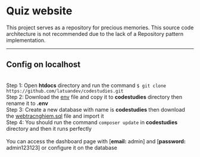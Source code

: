 # Quiz website
This project serves as a repository for precious memories. This source code architecture is not recommended due to the lack of a Repository pattern implementation.

---

<h2>Config on localhost</h2> <br>
Step 1: Open <b>htdocs</b> directory and run the command <code>$ git clone https://github.com/latuandev/codestudies.git</code> <br>
Step 2: Download the <a href="https://drive.google.com/file/d/1-3CSHz_t-citBbYSB__LQlDxYS39nDIi/view?usp=sharing" target="_blank">env</a> file and copy it to <b>codestudies</b> directory then rename it to <b>.env</b><br>
Step 3: Create a new database with name is <b>codestudies</b> then download the <a href="https://drive.google.com/file/d/1-DGZLC3a8gf9giZO5yXlgsbL7CfbDDqD/view?usp=sharing" target="_blank">webtracnghiem.sql</a> file and import it <br>
Step 4: You should run the command <code>composer update</code> in <b>codestudies</b> directory and then it runs perfectly <br><br>
You can access the dashboard page with [<b>email:</b> admin] and [<b>password:</b> admin123123] or configure it on the database <br>
